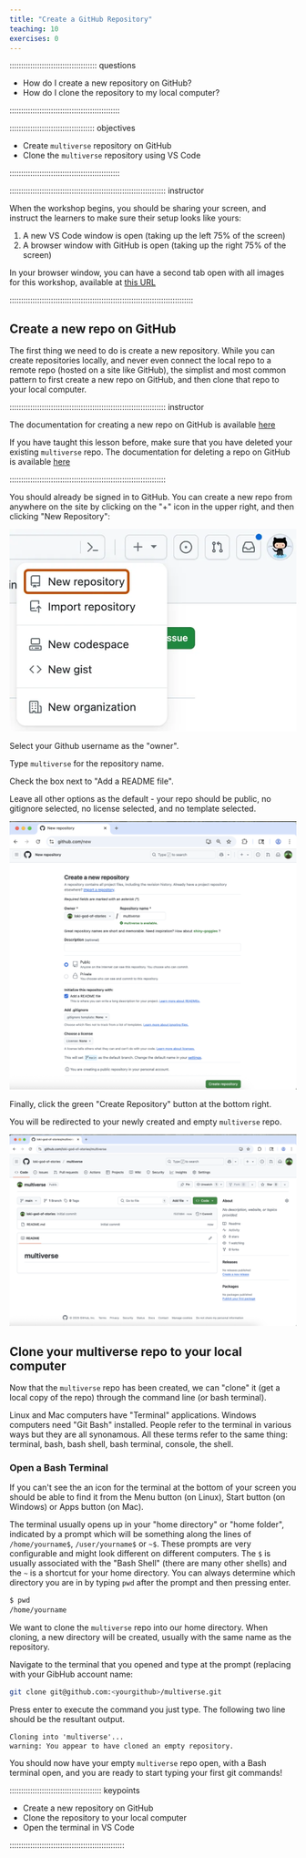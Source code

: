 ```yaml
---
title: "Create a GitHub Repository"
teaching: 10
exercises: 0
---
```


:::::::::::::::::::::::::::::::::::::: questions 

- How do I create a new repository on GitHub?
- How do I clone the repository to my local computer?

::::::::::::::::::::::::::::::::::::::::::::::::

::::::::::::::::::::::::::::::::::::: objectives

- Create `multiverse` repository on GitHub
- Clone the `multiverse` repository using VS Code

::::::::::::::::::::::::::::::::::::::::::::::::

:::::::::::::::::::::::::::::::::::::::::::::::::::::::::::::::::::: instructor

When the workshop begins, you should be sharing your screen,
and instruct the learners to make sure their setup looks like yours:

1. A new VS Code window is open (taking up the left 75% of the screen)
2. A browser window with GitHub is open (taking up the right 75% of the screen)

In your browser window, you can have a second tab open with all images for
this workshop, available at [this URL](http://jennajordan.me/git-novice-speedrun/instructor/images.html)

::::::::::::::::::::::::::::::::::::::::::::::::::::::::::::::::::::::::::::::::

## Create a new repo on GitHub

The first thing we need to do is create a new repository. While you can create repositories locally, and never even connect the local repo to a remote repo (hosted on a site like GitHub), the simplist and most common pattern to first create a new repo on GitHub, and then clone that repo to your local computer.

:::::::::::::::::::::::::::::::::::::::::::::::::::::::::::::::::::: instructor

The documentation for creating a new repo on GitHub is available [here](https://docs.github.com/en/repositories/creating-and-managing-repositories/creating-a-new-repository)

If you have taught this lesson before, make sure that you have deleted your existing `multiverse` repo.
The documentation for deleting a repo on GitHub is available [here](https://docs.github.com/en/repositories/creating-and-managing-repositories/deleting-a-repository)

::::::::::::::::::::::::::::::::::::::::::::::::::::::::::::::::::::

You should already be signed in to GitHub. You can create a new repo from anywhere on the site by clicking on the "+" icon in the upper right, and then clicking "New Repository":

![Create a new repo from anywhere in GitHub](fig/github-create-repo.png)

Select your Github username as the "owner". 

Type `multiverse` for the repository name. 

Check the box next to "Add a README file".

Leave all other options as the default - your repo should be public, no gitignore selected, no license selected, and no template selected.

![Create the multiverse repo in GitHub](fig/github-create-multiverse-repo.png)

Finally, click the green "Create Repository" button at the bottom right.

You will be redirected to your newly created and empty `multiverse` repo.

![Your new multiverse repo on GitHub](fig/github-new-multiverse-repo.png)

## Clone your multiverse repo to your local computer

Now that the `multiverse` repo has been created, we can "clone" it (get a local copy of the repo) through the command line (or bash terminal).

Linux and Mac computers have "Terminal" applications. Windows computers need "Git Bash" installed. People refer to the terminal in various ways but they are all synonamous. All these terms refer to the same thing: terminal, bash, bash shell, bash terminal, console, the shell.

### Open a Bash Terminal

If you can't see the an icon for the terminal at the bottom of your screen you should be able to find it from the Menu button (on Linux), Start button (on Windows) or Apps button (on Mac).

The terminal usually opens up in your "home directory" or "home folder", indicated by a prompt which will be something along the lines of `/home/yourname$`, `/user/yourname$` or `~$`. These prompts are very configurable and might look different on different computers. The `$` is usually associated with the "Bash Shell" (there are many other shells) and the `~` is a shortcut for your home directory. You can always determine which directory you are in by typing `pwd` after the prompt and then pressing enter.

```bash
$ pwd
/home/yourname
```
We want to clone the `multiverse` repo into our home directory. When cloning, a new directory will be created, usually with the same name as the repository.

Navigate to the terminal that you opened and type at the prompt (replacing <yourgithub> with your GibHub account name:

```bash
git clone git@github.com:<yourgithub>/multiverse.git
```
Press enter to execute the command you just type. The following two line should be the resultant output.

```
Cloning into 'multiverse'...
warning: You appear to have cloned an empty repository.
```

You should now have your empty `multiverse` repo open, with a Bash terminal open, and you are ready to start typing your first git commands!


:::::::::::::::::::::::::::::::::::::::: keypoints

- Create a new repository on GitHub
- Clone the repository to your local computer
- Open the terminal in VS Code

::::::::::::::::::::::::::::::::::::::::::::::::::
